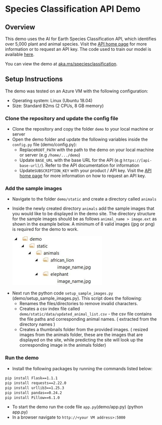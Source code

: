 # Species Classification API Demo


## Overview

This demo uses the AI for Earth Species Classification API, which identifies over 5,000 plant and animal species. Visit the [API home page](https://www.microsoft.com/en-us/ai/ai-for-earth-apis) for more information or to request an API key.  The code used to train our model is available [here](https://github.com/Microsoft/SpeciesClassification).

You can view the demo at [aka.ms/speciesclassification](http://aka.ms/speciesclassification).


## Setup Instructions

The demo was tested on an Azure VM with the following configuration:
* Operating system: Linux (Ubuntu 18.04)
* Size: Standard B2ms (2 CPUs, 8 GB memory)


### Clone the repository and update the config file

- Clone the repository and copy the folder `demo` to your local machine or server
- Open the demo folder and update the following variables inside the `config.py` file (demo/config.py):
   - Replace`ROOT_PATH` with the path to the demo on your local machine or server (e.g `/home/.../demo`)
   - Update `BASE_URL` with the base URL for the API (e.g `https://[api-base-url]/`). Refer to the API documentation for          information 
   - Update`SUBSCRIPTION_KEY` with your product / API key. Visit the [API home page](https://www.microsoft.com/en-us/ai/ai-for-earth-apis) for more information on how to request an API key.


### Add the sample images

* Navigate to the folder `demo/static` and create a directory called `animals`

* Inside the newly created directory `animals` add the sample images that you would like to be displayed in the demo site.
   The directory structure for the sample images should be as follows `animal_name > image.ext` as shown in the example below.  A minimum of 8 valid images (jpg or png) is required for the demo to work.
   
<p>&nbsp;&nbsp;&nbsp;&nbsp;&nbsp;&nbsp;<img src="sample_images_dir_structure.jpg" alt="sample images directory structure"/></p>
  
* Next run the python code `setup_sample_images.py` (demo/setup_sample_images.py). 
  This script does the following:
  - Renames the files/directories to remove invalid characters.
  - Creates a csv index file called `demo/static/data/updated_animal_list.csv` - the csv file contains the file paths and      corresponding animal names. ( extracted from the directory names )
  - Creates a thumbnails folder from the provided images. ( resized images from the animals folder, these are the images
  that are displayed on the site, while predicting the site will look up the corresponding image in the animals folder)

### Run the demo

* Install the following packages by running the commands listed below:

```
pip install Flask==1.1.1
pip install requests==2.22.0
pip install urllib3==1.25.3
pip install pandas==0.24.2
pip install Pillow==6.1.0
```

- To start the demo run the code file `app.py`(demo/app.py) (python app.py)
- In a browser navigate to `http://<your VM address>:5000`

